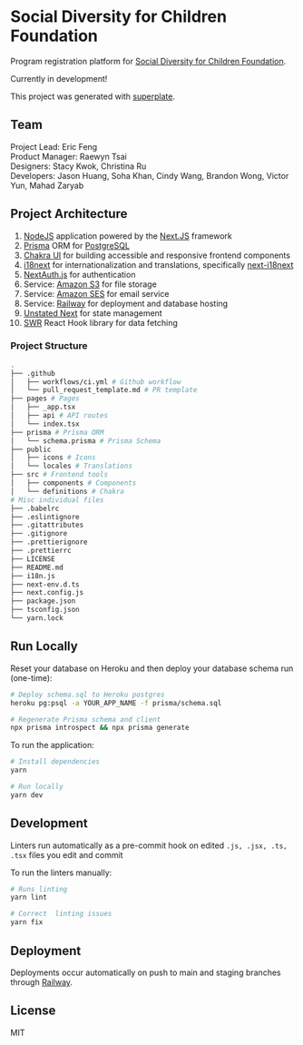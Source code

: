# Social Diversity for Children Foundation

Program registration platform for [Social Diversity for Children Foundation](https://www.socialdiversity.org).

Currently in development!

This project was generated with [superplate](https://github.com/pankod/superplate).

## Team

Project Lead: Eric Feng\
Product Manager: Raewyn Tsai\
Designers: Stacy Kwok, Christina Ru\
Developers: Jason Huang, Soha Khan, Cindy Wang, Brandon Wong, Victor Yun, Mahad Zaryab

## Project Architecture

1. [NodeJS](https://nodejs.org/en/) application powered by the [Next.JS](https://nextjs.org/)
   framework
2. [Prisma](https://www.prisma.io/) ORM for [PostgreSQL](https://www.postgresql.org/)
3. [Chakra UI](https://chakra-ui.com/) for building accessible and responsive frontend components
4. [i18next](https://www.i18next.com/) for internationalization and translations, specifically [next-i18next](https://github.com/isaachinman/next-i18next)
5. [NextAuth.js](https://next-auth.js.org/) for authentication
6. Service: [Amazon S3](https://aws.amazon.com/s3/) for file storage
7. Service: [Amazon SES](https://aws.amazon.com/ses/) for email service
8. Service: [Railway](https://docs.railway.app/) for deployment and database hosting
9. [Unstated Next](https://github.com/jamiebuilds/unstated-next) for state management
10. [SWR](https://swr.vercel.app/) React Hook library for data fetching

### Project Structure

```bash
.
├── .github
│   ├── workflows/ci.yml # Github workflow
│   └── pull_request_template.md # PR template
├── pages # Pages
│   ├── _app.tsx
│   ├── api # API routes
│   └── index.tsx
├── prisma # Prisma ORM
│   └── schema.prisma # Prisma Schema
├── public
│   ├── icons # Icons
│   └── locales # Translations
├── src # Frontend tools
│   ├── components # Components
│   └── definitions # Chakra
# Misc individual files
├── .babelrc
├── .eslintignore
├── .gitattributes
├── .gitignore
├── .prettierignore
├── .prettierrc
├── LICENSE
├── README.md
├── i18n.js
├── next-env.d.ts
├── next.config.js
├── package.json
├── tsconfig.json
└── yarn.lock
```

## Run Locally
Reset your database on Heroku and then deploy your database schema run (one-time):

```bash
# Deploy schema.sql to Heroku postgres
heroku pg:psql -a YOUR_APP_NAME -f prisma/schema.sql

# Regenerate Prisma schema and client
npx prisma introspect && npx prisma generate
```

To run the application:

```bash
# Install dependencies
yarn

# Run locally
yarn dev
```

## Development

Linters run automatically as a pre-commit hook on edited `.js, .jsx, .ts, .tsx` files you edit and commit

To run the linters manually:

```bash
# Runs linting
yarn lint

# Correct  linting issues
yarn fix
```

## Deployment

Deployments occur automatically on push to main and staging branches through [Railway](https://docs.railway.app/).

## License

MIT
